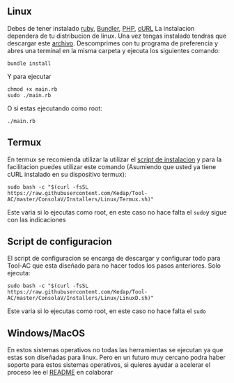 ## Linux
Debes de tener instalado [ruby](https://www.ruby-lang.org/es/), [Bundler](https://bundler.io/), [PHP](https://www.php.net/), [cURL](https://curl.haxx.se/) La instalacion dependera de tu distribucion de linux. Una vez tengas instalado tendras que descargar este [archivo](https://github.com/Kedap/Tool-AC/releases/download/Beta/Tool-AC_1.1.0-beta.zip).
Descomprimes con tu programa de preferencia y abres una terminal en la misma carpeta y ejecuta los siguientes comando:
```
bundle install
```
Y para ejecutar
```
chmod +x main.rb
sudo ./main.rb
```
O si estas ejecutando como root: 
```
./main.rb 
```
## Termux
En termux se recomienda utilizar la utilizar el [script de instalacion](/ConsolaV/Installers/Linux/Termux.sh)
y para la facilitacion puedes utilizar este comando (Asumiendo que usted ya tiene cURL instalado en su dispositivo termux):
```
sudo bash -c "$(curl -fsSL https://raw.githubusercontent.com/Kedap/Tool-AC/master/ConsolaV/Installers/Linux/Termux.sh)"
```
Este varia si lo ejecutas como root, en este caso no hace falta el ```sudo```y sigue con las indicaciones
## Script de configuracion
El script de configuracion se encarga de descargar y configurar todo para Tool-AC que esta 
diseñado para no hacer todos los pasos anteriores.
Solo ejecuta:
```
sudo bash -c "$(curl -fsSL https://raw.githubusercontent.com/Kedap/Tool-AC/master/ConsolaV/Installers/Linux/LinuxD.sh)"
```
Este varia si lo ejecutas como root, en este caso no hace falta el ```sudo```
## Windows/MacOS
En estos sistemas operativos no todas las herramientas se ejecutan ya que estas son diseñadas para linux. Pero en un futuro muy cercano podra haber soporte para estos sistemas operativos, si quieres ayudar a acelerar el proceso lee el [README](/README.md) en colaborar